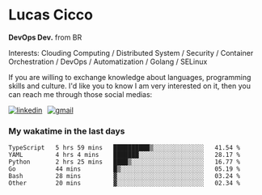 # Lucas Cicco

**DevOps Dev.** from BR

Interests: Clouding Computing / Distributed System / Security / Container Orchestration / DevOps / Automatization / Golang / SELinux

If you are willing to exchange knowledge about languages, programming skills and culture. I'd like you to know I am very interested on it, then you can reach me through those social medias:

<div style="display: flex; align-items: center; gap: 10px;">
  <a href="https://www.linkedin.com/in/lucas-vitor-de-cicco" target="_blank">
    <img
      src="https://img.shields.io/badge/-LinkedIn-%230077B5?style=for-the-badge&logo=linkedin&logoColor=white"
      alt="linkedin"
      target="_blank" 
    />
  </a>
  <a href="mailto:lucasvitorx1@gmail.com">
      <img
        src="https://img.shields.io/badge/-Gmail-%23333?style=for-the-badge&logo=gmail&logoColor=white"
        alt="gmail"
        target="_blank"
      />
  </a>
</div>

### My wakatime in the last days

<!--START_SECTION:waka-->

```text
TypeScript   5 hrs 59 mins   ██████████▒░░░░░░░░░░░░░░   41.54 %
YAML         4 hrs 4 mins    ███████░░░░░░░░░░░░░░░░░░   28.17 %
Python       2 hrs 25 mins   ████▒░░░░░░░░░░░░░░░░░░░░   16.77 %
Go           44 mins         █▒░░░░░░░░░░░░░░░░░░░░░░░   05.19 %
Bash         28 mins         ▓░░░░░░░░░░░░░░░░░░░░░░░░   03.24 %
Other        20 mins         ▓░░░░░░░░░░░░░░░░░░░░░░░░   02.34 %
```

<!--END_SECTION:waka-->
